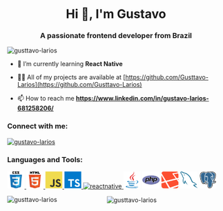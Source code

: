 <h1 align="center">Hi 👋, I'm Gustavo</h1>
<h3 align="center">A passionate frontend developer from Brazil</h3>

<p align="left"> <img src="https://komarev.com/ghpvc/?username=gusttavo-larios&label=Profile%20views&color=0e75b6&style=flat" alt="gusttavo-larios" /> </p>

- 🌱 I’m currently learning **React Native**

- 👨‍💻 All of my projects are available at [https://github.com/Gusttavo-Larios](https://github.com/Gusttavo-Larios)

- 📫 How to reach me **https://www.linkedin.com/in/gustavo-larios-681258206/**

<h3 align="left">Connect with me:</h3>
<p align="left">
<a href="https://linkedin.com/in/gustavo-larios" target="blank"><img align="center" src="https://raw.githubusercontent.com/rahuldkjain/github-profile-readme-generator/master/src/images/icons/Social/linked-in-alt.svg" alt="gustavo-larios" height="30" width="40" /></a>
</p>

<h3 align="left">Languages and Tools:</h3>
<p align="left"> 
<a href="https://www.w3schools.com/css/" target="_blank">
  <img src="https://raw.githubusercontent.com/devicons/devicon/master/icons/css3/css3-original-wordmark.svg" alt="css3" width="40" height="40"/>
 </a>
</a> 
<a href="https://www.w3.org/html/" target="_blank"> 
  <img src="https://raw.githubusercontent.com/devicons/devicon/master/icons/html5/html5-original-wordmark.svg" alt="html5" width="40" height="40"/> 
</a> 
<a href="https://developer.mozilla.org/en-US/docs/Web/JavaScript" target="_blank"> 
  <img src="https://raw.githubusercontent.com/devicons/devicon/master/icons/javascript/javascript-original.svg" alt="javascript" width="40" height="40"/> 
</a> 
<a href="https://www.typescriptlang.org/" target="_blank"> 
  <img src="https://raw.githubusercontent.com/devicons/devicon/master/icons/typescript/typescript-original.svg" alt="typescript" width="40" height="40"/> 
</a> 
<a href="https://reactnative.dev/" target="_blank">
  <img src="https://reactnative.dev/img/header_logo.svg" alt="reactnative" width="40" height="40"/> 
</a> 

<img src="https://raw.githubusercontent.com/devicons/devicon/master/icons/java/java-original.svg" alt="java" width="40" height="40"/>
<img src="https://raw.githubusercontent.com/devicons/devicon/master/icons/php/php-original.svg" alt="php" width="40" height="40"/>
<img src="https://raw.githubusercontent.com/devicons/devicon/master/icons/laravel/laravel-plain.svg" alt="laravel" width="40" height="40"/>

<img src="https://raw.githubusercontent.com/devicons/devicon/master/icons/mysql/mysql-original.svg" alt="mysql" width="40" height="40"/>
<img src="https://raw.githubusercontent.com/devicons/devicon/master/icons/postgresql/postgresql-original.svg" alt="postgresql" width="40" height="40"/>

</p>

<div style="display: flex, flex-direction: row"; align-items: center;>
<p><img align="left" src="https://github-readme-stats.vercel.app/api/top-langs?username=gusttavo-larios&show_icons=true&locale=en&layout=compact" alt="gusttavo-larios" style="width: 45%; height: 20rem;"/></p>

<p>&nbsp;<img align="center" src="https://github-readme-stats.vercel.app/api?username=gusttavo-larios&show_icons=true&locale=en" alt="gusttavo-larios" style="width: 45%; height: 20rem;"/></p>
</div>
